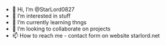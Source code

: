 - 👋 Hi, I’m @StarLord0827
- 👀 I’m interested in stuff
- 🌱 I’m currently learning thngs
- 💞️ I’m looking to collaborate on projects
- 📫 How to reach me - contact form on website starlord.net

<!---
StarLord0827/StarLord0827 is a ✨ special ✨ repository because its `README.md` (this file) appears on your GitHub profile.
You can click the Preview link to take a look at your changes.
--->
